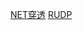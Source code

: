 [NET穿透](https://cloud.tencent.com/developer/article/1005974)
[RUDP](https://www.infoq.cn/article/how-to-make-udp-reliable)